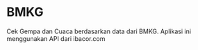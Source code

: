 # BMKG
Cek Gempa dan Cuaca berdasarkan data dari BMKG. Aplikasi ini menggunakan API dari ibacor.com
